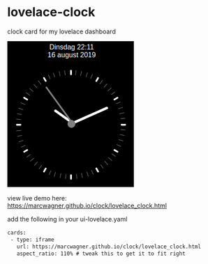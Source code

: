 # lovelace-clock
clock card for my lovelace dashboard

![example](clock.png)

view live demo here:
https://marcwagner.github.io/clock/lovelace_clock.html


add the following in your ui-lovelace.yaml


    cards:
     - type: iframe
       url: https://marcwagner.github.io/clock/lovelace_clock.html
       aspect_ratio: 110% # tweak this to get it to fit right
